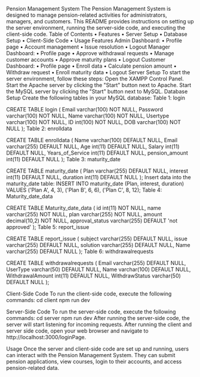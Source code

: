 Pension Management System
The Pension Management System is designed to manage pension-related activities for administrators, managers, and customers. This README provides instructions on setting up the server environment, running the server-side code, and executing the client-side code.
Table of Contents
	•	Features
	•	Server Setup
	•	Database Setup
	•	Client-Side Code
	•	Usage
Features
Admin Dashboard:
	•	Profile page
	•	Account management
	•	Issue resolution
	•	Logout
Manager Dashboard:
	•	Profile page
	•	Approve withdrawal requests
	•	Manage customer accounts
	•	Approve maturity plans
	•	Logout
Customer Dashboard:
	•	Profile page
	•	Enroll data
	•	Calculate pension amount
	•	Withdraw request
	•	Enroll maturity data
	•	Logout
Server Setup
To start the server environment, follow these steps:
		Open the XAMPP Control Panel.
		Start the Apache server by clicking the "Start" button next to Apache.
		Start the MySQL server by clicking the "Start" button next to MySQL.
Database Setup
Create the following tables in your MySQL database:
Table 1: login

CREATE TABLE login ( Email varchar(100) NOT NULL, Password varchar(100) NOT NULL, Name varchar(100) NOT NULL, Usertype varchar(100) NOT NULL, ID int(100) NOT NULL, DOB varchar(100) NOT NULL );
Table 2: enrolldata

CREATE TABLE enrolldata ( Name varchar(100) DEFAULT NULL, Email varchar(255) DEFAULT NULL, Age int(11) DEFAULT NULL, Salary int(11) DEFAULT NULL, Years_of_Service int(11) DEFAULT NULL, pension_amount int(11) DEFAULT NULL );
Table 3: maturity_date

CREATE TABLE maturity_date ( Plan varchar(255) DEFAULT NULL, interest int(11) DEFAULT NULL, duration int(11) DEFAULT NULL );
Insert data into the maturity_date table:
INSERT INTO maturity_date (Plan, interest, duration) VALUES ('Plan A', 4, 3), ('Plan B', 6, 6), ('Plan C', 8, 12);
Table 4: Maturity_date_data

CREATE TABLE Maturity_date_data ( id int(11) NOT NULL, name varchar(255) NOT NULL, plan varchar(255) NOT NULL, amount decimal(10,2) NOT NULL, approval_status varchar(255) DEFAULT 'not approved' );
Table 5: report_issue

CREATE TABLE report_issue ( subject varchar(255) DEFAULT NULL, issue varchar(255) DEFAULT NULL, solution varchar(255) DEFAULT NULL, Name varchar(255) DEFAULT NULL );
Table 6: withdrawalrequests

CREATE TABLE withdrawalrequests ( Email varchar(255) DEFAULT NULL, UserType varchar(50) DEFAULT NULL, Name varchar(100) DEFAULT NULL, WithdrawalAmount int(11) DEFAULT NULL, WithdrawStatus varchar(50) DEFAULT NULL );

Client-Side Code
To run the client-side code, execute the following commands:
cd client npm run dev

Server-Side Code
To run the server-side code, execute the following commands:
cd server npm run dev
After running the server-side code, the server will start listening for incoming requests.
After running the client and server  side code, open your web browser and navigate to http://localhost:3000/loginPage.

Usage
Once the server and client-side code are set up and running, users can interact with the Pension Management System. They can submit pension applications, view courses, login to their accounts, and access pension-related data.
